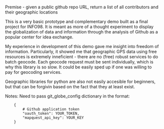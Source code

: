 Premise - given a public github repo URL, return a list of all contributors and their geographic locations

This is a very basic prototype and complementary demo built as a final project for INFO98. It is meant as more of a thought experiment to display the globalization of data and information through the analysis of Github as a popular center for idea exchange.

My experience in development of this demo gave me insight into freedom of information. Particularly, it showed me that geographic GPS data using free resources is extremely inneficient - there are no (free) robust services to do batch geocode. Each geocode request must be sent individually, which is why this library is so slow. It could be easily sped up if one was willing to pay for geocoding services.

Geographic libraries for python are also not easily accesible for beginners, but that can be forgivin based on the fact that they at least exist.

Notes:
	Need to pass git_globe_config dictionary in the format:

		{
			# Github application token
			"oauth_token": YOUR_TOKEN,
			"mapquest_api_key": YOUR_KEY
		}
